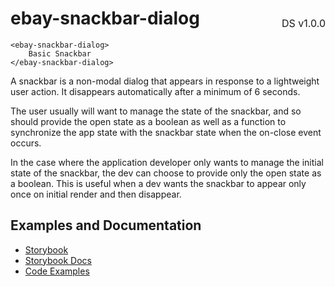 <h1 style='display: flex; justify-content: space-between; align-items: center;'>
    <span>
        ebay-snackbar-dialog
    </span>
    <span style='font-weight: normal; font-size: medium; margin-bottom: -15px;'>
        DS v1.0.0
    </span>
</h1>

```marko
<ebay-snackbar-dialog>
    Basic Snackbar
</ebay-snackbar-dialog>
```

A snackbar is a non-modal dialog that appears in response to a lightweight user action. It disappears automatically after a minimum of 6 seconds.

The user usually will want to manage the state of the snackbar, and so should provide the open state as a boolean as well as a function to synchronize the app state with the snackbar state when the on-close event occurs.

In the case where the application developer only wants to manage the initial state of the snackbar, the dev can choose to provide only the open state as a boolean. This is useful when a dev wants the snackbar to appear only once on initial render and then disappear.

## Examples and Documentation

-   [Storybook](https://ebay.github.io/ebayui-core/?path=/story/dialogs-ebay-snackbar-dialog)
-   [Storybook Docs](https://ebay.github.io/ebayui-core/?path=/docs/dialogs-ebay-snackbar-dialog)
-   [Code Examples](https://github.com/eBay/ebayui-core/tree/master/src/components/ebay-snackbar-dialog/examples)
